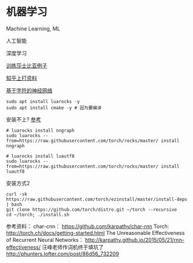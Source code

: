 # 机器学习

Machine Learning, ML

人工智能

深度学习

[训练莎士比亚例子](http://blog.csdn.net/liuxiabing150/article/details/46756147)

[知乎上打资料](https://www.zhihu.com/question/29411132)

[基于字符的神经网络](https://github.com/yoonkim/lstm-char-cnn)

```shell
sudo apt install luarocks -y
sudo apt install cmake -y # 因为要编译
```

安装不上? [参考](https://github.com/torch/nngraph/issues/52)
```shell
# luarocks install nngraph 
sudo luarocks --from=https://raw.githubusercontent.com/torch/rocks/master/ install nngraph
```
```
# luarocks install luautf8
sudo luarocks --from=https://raw.githubusercontent.com/torch/rocks/master/ install luautf8
```

安装方式2

```
curl -sk https://raw.githubusercontent.com/torch/ezinstall/master/install-deps | bash  
git clone https://github.com/torch/distro.git ~/torch --recursive  
cd ~/torch; ./install.sh 
```

参考资料：
char-cnn：
https://github.com/karpathy/char-rnn
Torch:
http://torch.ch/docs/getting-started.html
The Unreasonable Effectiveness of Recurrent Neural Networks：
http://karpathy.github.io/2015/05/21/rnn-effectiveness/
汪峰老师作词机终于填坑了
http://phunters.lofter.com/post/86d56_732209